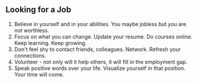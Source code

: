## Looking for a Job
1. Believe in yourself and in your abilities. You maybe jobless but you are not worthless.
2. Focus on what you can change. Update your resume. Do courses online.  Keep learning. Keep growing.
3. Don't feel shy to contact friends, colleagues. Network. Refresh your connections.
4. Volunteer - not only will it help others, it will fill in the employment gap.  
5. Speak positive words over your life. Visualize yourself in that position. Your time will come.